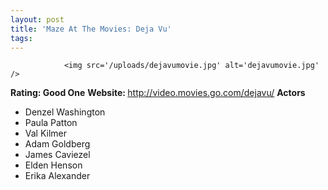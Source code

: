 ```yaml
---
layout: post
title: 'Maze At The Movies: Deja Vu'
tags:
---
```



                <img src='/uploads/dejavumovie.jpg' alt='dejavumovie.jpg' />
<p><strong>Rating: Good One</strong>
<strong>Website: </strong><a href="http://video.movies.go.com/dejavu/"><a href="http://video.movies.go.com/dejavu/">http://video.movies.go.com/dejavu/</a></a>
<strong>Actors</strong></p>
<ul>
    <li>Denzel Washington</li>
    <li>Paula Patton</li>
    <li>Val Kilmer</li>
    <li>Adam Goldberg</li>
    <li>James Caviezel</li>
    <li>Elden Henson</li>
    <li>Erika Alexander</li>
</ul>
